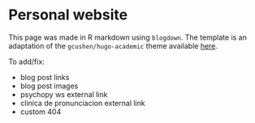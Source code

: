 Personal website
================

This page was made in R markdown using ```blogdown```. The template is an 
adaptation of the ```gcushen/hugo-academic``` theme available 
[here](https://github.com/gcushen/hugo-academic).

To add/fix:

- blog post links
- blog post images
- psychopy ws external link
- clinica de pronunciacion external link
- custom 404